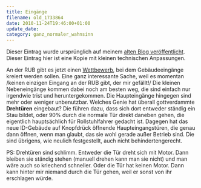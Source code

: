```yaml
---
title: Eingänge
filename: old_1733864
date: 2010-11-24T19:46:00+01:00
update_date:
category: ganz_normaler_wahnsinn
---
```

Dieser Eintrag wurde ursprünglich auf meinem [alten Blog veröffentlicht](https://stu.blogger.de/stories/1733864/). Dieser Eintrag hier ist eine Kopie mit kleinen technischen Anpassungen.

An der RUB gibt es jetzt einen [Wettbewerb](http://www.ruhr-uni-bochum.de/eingaenge/), bei dem Gebäudeeingänge kreiert werden sollen. Eine ganz interessante Sache, weil es momentan /keinen einzigen Eingang an der RUB gibt, der mir gefällt!/ Die kleinen Nebeneingänge kommen dabei noch am besten weg, die sind einfach nur irgendwie trist und heruntergekommen. Die Haupteingänge hingegen sind mehr oder weniger unbenutzbar. Welches Genie hat überall gottverdammte **Drehtüren** eingebaut? Die führen dazu, dass sich dort entweder ständig ein Stau bildet, oder 90% durch die normale Tür direkt daneben gehen, die eigentlich hauptsächlich für Rollstuhlfahrer gedacht ist. Dagegen hat das neue ID-Gebäude auf Knopfdrück öffnende Haupteingangstüren, die genau dann öffnen, wenn man glaubt, das sie wohl gerade außer Betrieb sind. Die sind übrigens, wie neulich festgestellt, auch nicht behindertengerecht.

PS: Drehtüren sind schlimm. Entweder die Tür dreht sich mit Motor. Dann bleiben sie ständig stehen (manuell drehen kann man sie nicht) und man wäre auch so kriechend schneller. Oder die Tür hat keinen Motor. Dann kann hinter mir niemand durch die Tür gehen, weil er sonst von ihr erschlagen würde.
